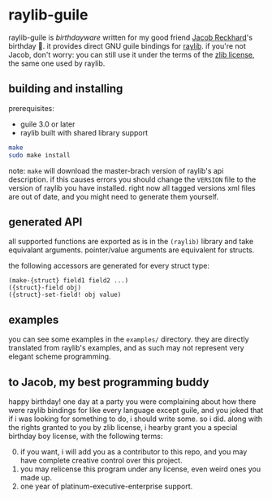 # raylib-guile

raylib-guile is *birthdayware* written for my good friend
[Jacob Reckhard](https://github.com/jacobrec)'s birthday 🥳.
it provides direct GNU guile bindings for [raylib](https://github.com/raysan5/raylib).
if you're not Jacob, don't worry: you can still use it under the terms of the
[zlib license](/LICENSE), the same one used by raylib.

## building and installing

prerequisites:
 - guile 3.0 or later
 - raylib built with shared library support

```sh
make
sudo make install
```

note: `make` will download the master-brach version of raylib's api
description. if this causes errors you should change the `VERSION` file to the
version of raylib you have installed. right now all tagged versions xml files
are out of date, and you might need to generate them yourself.

## generated API

all supported functions are exported as is in the `(raylib)` library and take
equivalant arguments. pointer/value arguments are equivalent for structs.

the following accessors are generated for every struct type:
```
(make-{struct} field1 field2 ...)
({struct}-field obj)
({struct}-set-field! obj value)
```

## examples

you can see some examples in the `examples/` directory. they are directly
translated from raylib's examples, and as such may not represent very elegant
scheme programming.

## to Jacob, my best programming buddy

happy birthday! one day at a party you were complaining about how there were
raylib bindings for like every language except guile, and you joked that if i
was looking for something to do, i should write some. so i did. along with the
rights granted to you by zlib license, i hearby grant you a special birthday boy
license, with the following terms:

0. if you want, i will add you as a contributor to this repo, and you may have
   complete creative control over this project.
1. you may relicense this program under any license, even weird ones you made up.
2. one year of platinum-executive-enterprise support.